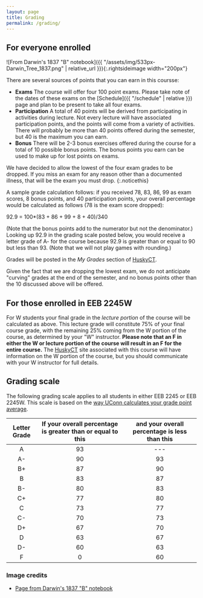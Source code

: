 ```yaml
---
layout: page
title: Grading
permalink: /grading/
---
```


## For everyone enrolled
![From Darwin's 1837 "B" notebook]({{ "/assets/img/533px-Darwin_Tree_1837.png" | relative_url }}){:.rightsideimage width="200px"}

There are several sources of points that you can earn in this coursse:
* **Exams** The course will offer four 100 point exams. Please take note of the dates of these exams on the [Schedule]({{ "/schedule" | relative }}) page and plan to be present to take all four exams. 
* **Participation** A total of 40 points will be derived from participating in activities during lecture. Not every lecture will have associated participation points, and the points will come from a variety of activities. There will probably be more than 40 points offered during the semester, but 40 is the maximum you can earn.
* **Bonus** There will be 2-3 bonus exercises offered during the course for a total of 10 possible bonus points. The bonus points you earn can be used to make up for lost points on exams. 

We have decided to allow the lowest of the four exam grades to be dropped. If you miss an exam for any reason other than a documented illness, that will be the exam you must drop.
{:.noticethis} 

A sample grade calculation follows: if you received 78, 83, 86, 99 as exam scores, 8 bonus points, and 40 participation points, your overall percentage would be calculated as follows (78 is the exam score dropped): 

92.9 = 100*(83 + 86 + 99 + 8 + 40)/340

(Note that the bonus points add to the numerator but not the denominator.) Looking up 92.9 in the grading scale posted below, you would receive a letter grade of A- for the course because 92.9 is greater than or equal to 90 but less than 93. (Note that we will not play games with rounding.)

Grades will be posted in the _My Grades_ section of [HuskyCT](https://huskyct.uconn.edu/).

Given the fact that we are dropping the lowest exam, we do not anticipate "curving" grades at the end of the semester, and no bonus points other than the 10 discussed above will be offered.

## For those enrolled in EEB 2245W

For W students your final grade in the _lecture portion_ of the course will be calculated as
above. This lecture grade will constitute 75% of your final course grade, with the remaining 25%
coming from the W portion of the course, as determined by your "W" instructor. **Please note
that an F in either the W or lecture portion of the course will result in an F for the entire
course.** The [HuskyCT](https://huskyct.uconn.edu/) site associated with this course will have information on the W
portion of the course, but you should communicate with your W instructor for full details.

## Grading scale

The following grading scale applies to all students in either EEB 2245 or EEB 2245W. This scale is based on the [way UConn calculates your grade point average](https://catalog.uconn.edu/academic-regulations/grade-information/).

| Letter Grade | If your overall percentage is greater than or equal to this | and your overall percentage is less than this |
| :----------: | :---------------------------------------------------------: | :-------------------------------------------: |
|      A       |                            93                               |                ---                            |
|      A-      |                            90                               |                 93                            |
|      B+      |                            87                               |                 90                            |
|      B       |                            83                               |                 87                            |
|      B-      |                            80                               |                 83                            |
|      C+      |                            77                               |                 80                            |
|      C       |                            73                               |                 77                            |
|      C-      |                            70                               |                 73                            |
|      D+      |                            67                               |                 70                            |
|      D       |                            63                               |                 67                            |
|      D-      |                            60                               |                 63                            |
|      F       |                             0                               |                 60                            |


### Image credits
- [Page from Darwin's 1837 "B" notebook](https://en.wikipedia.org/wiki/Charles_Darwin#/media/File:Darwin_Tree_1837.png)
